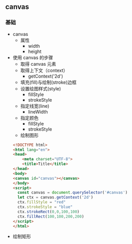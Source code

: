 ## canvas
### 基础
  - canvas
    - 属性
      - width
      - height
  - 使用 canvas 的步骤
    - 取得 canvas 元素
    - 取得上下文（context）
      - getContext('2d')
    - 填充(fill)与绘制(stroke)边框
    - 设置绘图样式(style)
      - fillStyle
      - strokeStyle
    - 指定线宽(line)
      - lineWidth
    - 指定颜色
      - fillStyle
      - strokeStyle
    - 绘制图形
    ```html
    <!DOCTYPE html>
    <html lang="en">
    <head>
        <meta charset="UTF-8">
        <title>Title</title>
    </head>
    <body>
    <canvas id="canvas"></canvas>
    </body>
    <script>
      const canvas = document.querySelector('#canvas')
      let ctx = canvas.getContext('2d')
      ctx.fillStyle = "red"
      ctx.strokeStyle = "blue"
      ctx.strokeRect(0,0,100,100)
      ctx.fillRect(100,100,200,200)
    </script>
    </html>
    ```
- 绘制矩形
